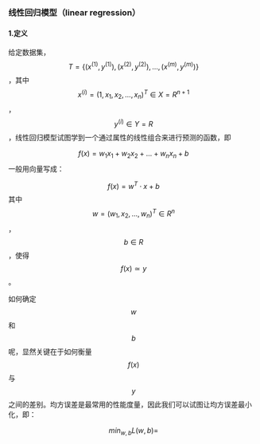 ### 线性回归模型（linear regression）

#### 1.定义

给定数据集，$$T=\{(x^{(1)},y^{(1)}),(x^{(2)},y^{(2)}),...,(x^{(m)},y^{(m)})\}$$，其中$$x^{(i)}=(1, x_1, x_2, ..., x_n)^T\in X= R^{n+1}$$，$$y^{(i)}\in Y=R$$，线性回归模型试图学到一个通过属性的线性组合来进行预测的函数，即


$$
f(x)=w_1x_1+w_2x_2+...+w_nx_n+b
$$
一般用向量写成：


$$
f(x)=w^T\cdot x+b
$$
其中$$w=(w_1, x_2, ..., w_n)^T\in R^{n}$$，$$b\in R$$，使得$$f(x)\simeq y$$。

如何确定$$w$$和$$b$$呢，显然关键在于如何衡量$$f(x)$$与$$y$$之间的差别。均方误差是最常用的性能度量，因此我们可以试图让均方误差最小化，即：

$$min_{w,b} L(w,b)=$$

